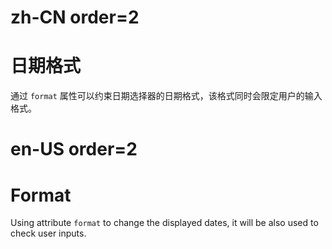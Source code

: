 # zh-CN order=2

# 日期格式

通过 `format` 属性可以约束日期选择器的日期格式，该格式同时会限定用户的输入格式。

# en-US order=2

# Format

Using attribute `format` to change the displayed dates, it will be also used to check user inputs.
